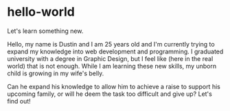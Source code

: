 # hello-world
Let's learn something new. 

Hello, my name is Dustin and I am 25 years old and I'm currently trying to expand my knowledge into web development and programming.
I graduated university with a degree in Graphic Design, but I feel like (here in the real world) that is not enough.
While I am learning these new skills, my unborn child is growing in my wife's belly.

Can he expand his knowledge to allow him to achieve a raise to support his upcoming family, or will he deem the task too difficult and give up? Let's find out!

